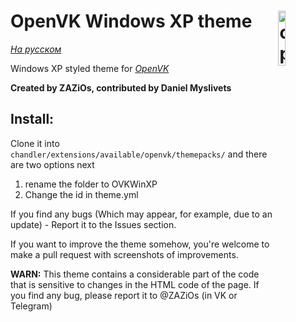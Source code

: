 # <img align="right" src="https://raw.githubusercontent.com/ZAZiOs/OVKWinXP/main/gh-icon.svg" alt="openvkXP" title="openvkXP" width="15%">OpenVK Windows XP theme

_[На русском](https://github.com/ZAZiOs/OVKWinXP/blob/main/README.RU.MD)_

Windows XP styled theme for _[OpenVK](https://github.com/openvk/openvk)_

**Created by ZAZiOs, contributed by Daniel Myslivets**

##  Install:
Clone it into `chandler/extensions/available/openvk/themepacks/` and there are two options next
1. rename the folder to OVKWinXP
2. Change the id in theme.yml

If you find any bugs (Which may appear, for example, due to an update) - Report it to the Issues section.

If you want to improve the theme somehow, you're welcome to make a pull request with screenshots of improvements.

**WARN:** This theme contains a considerable part of the code that is sensitive to changes in the HTML code of the page. If you find any bug, please report it to @ZAZiOs (in VK or Telegram)
